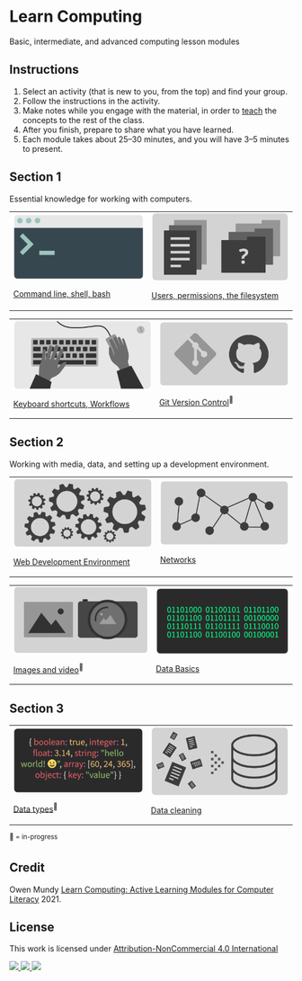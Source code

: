 
# Learn Computing

Basic, intermediate, and advanced computing lesson modules

## Instructions

1. Select an activity (that is new to you, from the top) and find your group.
1. Follow the instructions in the activity.
1. Make notes while you engage with the material, in order to [teach](https://en.wikipedia.org/wiki/Jigsaw_(teaching_technique)) the concepts to the rest of the class.
1. After you finish, prepare to share what you have learned.
1. Each module takes about 25–30 minutes, and you will have 3–5 minutes to present.





## Section 1

Essential knowledge for working with computers.

<table>
<tr>


<td>
<a href="topics-command-line.md">
<img src="assets/img/banner/banner-command-line.png">

Command line, shell, bash</a>
</td>


<td>
<a href="topics-files-folders.md">
<img src="assets/img/banner/banner-files-folders.png">


Users, permissions, the filesystem</a>
</td>


</tr>
</table>
<table>
<tr>


<td>
<a href="topics-keyboard-shortcuts.md">
<img src="assets/img/banner/banner-keyboard-shortcuts.png">

Keyboard shortcuts, Workflows</a>
</td>


<td>
<a href="https://docs.google.com/presentation/d/1vtK6LoqwF4rQQZZy-ovuEgsYUwwMRXsqDVMOjAPSBt0/edit#slide=id.p">
<img src="assets/img/banner/banner-version-control.png">

Git Version Control</a><sup>📌 </sup>
</td>



</tr>
</table>









## Section 2

Working with media, data, and setting up a development environment.

<table>
<tr>


<td>
<a href="topics-web-development.md">
<img src="assets/img/banner/banner-web-development.png">

Web Development Environment</a>
</td>



<td>
<a href="topics-networks.md">
<img src="assets/img/banner/banner-networks.png">

Networks</a>
</td>


</tr>
</table>
<table>
<tr>


<td>
<a href="topics-images.md">
<img src="assets/img/banner/banner-images.png">

Images and video</a><sup>📌 </sup>
</td>


<td>
<a href="topics-data-basics.md">
<img src="assets/img/banner/banner-data-basics.png">

Data Basics</a>
</td>


</tr>
</table>


















## Section 3



<table>
<tr>



<td>
<a href="topics-data-types.md">
<img src="assets/img/banner/banner-data-types.png">

Data types</a><sup>📌 </sup>
</td>



<td>
<a href="topics-data-cleaning.md">
<img src="assets/img/banner/banner-data-cleaning.png">

Data cleaning</a>
</td>



<!-- <td>
<a href="topics-computational-thinking.md">
<img src="assets/img/banner/banner-computational-thinking.png">

Computational thinking</a><sup>📌 </sup>
</td>
-->


</tr>
</table>



<!--

TO Add

- Design Thinking from 404 and 245
https://www.google.com/search?q=design+thinking&safe=off&rlz=1C5CHFA_enUS903US909&sxsrf=ALeKk00UmuqK1Wv7fRyv0LQz13FoXSjw9g:1600281343883&source=lnms&tbm=isch&sa=X&ved=2ahUKEwjwrqvIqO7rAhWKMd8KHcCsCwMQ_AUoAXoECB0QAw&biw=1440&bih=798

- Design Patterns from 245 - might need to go in 245 repo

-->










<sup>📌 = in-progress</sup>





## Credit

Owen Mundy [Learn Computing: Active Learning Modules for Computer Literacy](https://github.com/omundy/learn-computing) 2021.


## License

<p xmlns:cc="http://creativecommons.org/ns#" >This work is licensed under <a href="http://creativecommons.org/licenses/by-nc/4.0/?ref=chooser-v1" target="_blank" rel="license noopener noreferrer">Attribution-NonCommercial 4.0 International

<img height=28 src="https://mirrors.creativecommons.org/presskit/icons/cc.svg?ref=chooser-v1"> <img height=28 src="https://mirrors.creativecommons.org/presskit/icons/by.svg?ref=chooser-v1"> <img height=28 src="https://mirrors.creativecommons.org/presskit/icons/nc.svg?ref=chooser-v1"></a></p>
